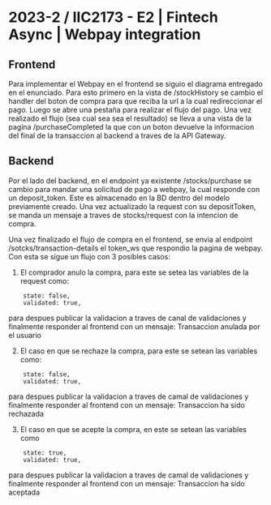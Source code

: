 # 2023-2 / IIC2173 - E2 | Fintech Async | Webpay integration

## Frontend

Para implementar el Webpay en el frontend se siguio el diagrama entregado en el enunciado. Para esto primero en la vista de /stockHistory se cambio el handler del boton de compra para que reciba la url a la cual redireccionar el pago. Luego se abre una pestaña para realizar el flujo del pago. Una vez realizado el flujo (sea cual sea sea el resultado) se lleva a una vista de la pagina /purchaseCompleted la que con un boton devuelve la informacion del final de la transaccion al backend a traves de la API Gateway.

## Backend

Por el lado del backend, en el endpoint ya existente /stocks/purchase se cambio para mandar una solicitud de pago a webpay, la cual responde con un deposit_token. Este es almacenado en la BD dentro del modelo previamente creado. Una vez actualizado la request con su depositToken, se manda un mensaje a traves de stocks/request con la intencion de compra.

Una vez finalizado el flujo de compra en el frontend, se envia al endpoint /sotcks/transaction-details el token_ws que respondio la pagina de webpay. Con esta se sigue un flujo con 3 posibles casos:

1. El comprador anulo la compra, para este se setea las variables de la request como:
```
    state: false,
    validated: true,
```
para despues publicar la validacion a traves de canal de validaciones y finalmente responder al frontend con un mensaje: Transaccion anulada por el usuario

2. El caso en que se rechaze la compra, para este se setean las variables como:
```
    state: false,
    validated: true,
```
para despues publicar la validacion a traves de camal de validaciones y finalmente responder al frontend con un mensaje: Transaccion ha sido rechazada

3. El caso en que se acepte la compra, en este se setean las variables como 
```
    state: true,
    validated: true,
```
para despues publicar la validacion a traves de camal de validaciones y finalmente responder al frontend con un mensaje: Transaccion ha sido aceptada